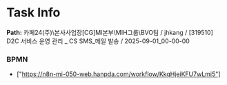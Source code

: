 # Task Info

**Path:** 카페24(주)\본사사업장\[CG]MI본부\MIH그룹\BVO팀 / jhkang / [319510] D2C 서비스 운영 관리 _ CS SMS_메일 발송 / 2025-09-01_00-00-00

### BPMN
- ["https://n8n-mi-050-web.hanpda.com/workflow/KkqHjeiKFU7wLmi5"]

